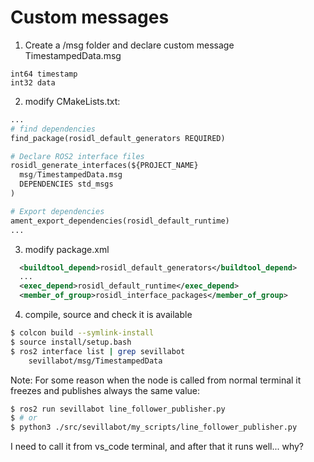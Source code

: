 # Custom messages

1. Create a /msg folder and declare custom message TimestampedData.msg

```
int64 timestamp
int32 data
```

2. modify CMakeLists.txt:

```python
...
# find dependencies
find_package(rosidl_default_generators REQUIRED)

# Declare ROS2 interface files
rosidl_generate_interfaces(${PROJECT_NAME}
  msg/TimestampedData.msg
  DEPENDENCIES std_msgs
)

# Export dependencies
ament_export_dependencies(rosidl_default_runtime)
...
```

3. modify package.xml

```xml
  <buildtool_depend>rosidl_default_generators</buildtool_depend>
  ...
  <exec_depend>rosidl_default_runtime</exec_depend>
  <member_of_group>rosidl_interface_packages</member_of_group>

```

4. compile, source and check it is available

```bash
$ colcon build --symlink-install
$ source install/setup.bash
$ ros2 interface list | grep sevillabot
    sevillabot/msg/TimestampedData
```



Note: For some reason when the node is called from normal terminal it freezes and publishes always the same value:

```bash
$ ros2 run sevillabot line_follower_publisher.py
$ # or
$ python3 ./src/sevillabot/my_scripts/line_follower_publisher.py
```

I need to call it from vs_code terminal, and after that it runs well... why? 



